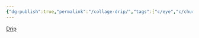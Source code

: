 ```yaml
---
{"dg-publish":true,"permalink":"/collage-drip/","tags":["c/eye","c/church","c/abstract","c/beje","c/red","c/green","c/building"],"created":"2024-01-04T18:53:24.447-05:00","updated":"2024-01-04T18:54:01.189-05:00"}
---
```



[Drip](https://www.instagram.com/p/CVnbU8tLjgo/)

